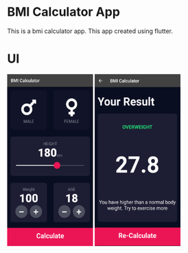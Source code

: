 # BMI Calculator App

This is a bmi calculator app. This app created using flutter.

# UI
<div>
  <img src="./assets/page_1.png" width="200" height="400" >

  <img src="./assets/page_2.png" width="200" height="400">
</div>
